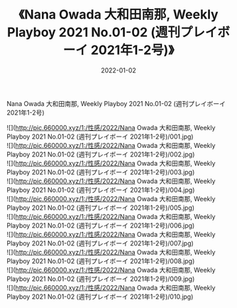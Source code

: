 ﻿---
layout: post
title:  《Nana Owada 大和田南那, Weekly Playboy 2021 No.01-02 (週刊プレイボーイ 2021年1-2号)》
date:   2022-01-02
img: http://pic.660000.xyz/1:/性感/2022/Nana Owada 大和田南那, Weekly Playboy 2021 No.01-02 (週刊プレイボーイ 2021年1-2号)/000.jpg
categories: [美女, 清纯, 唯美]
---

Nana Owada 大和田南那, Weekly Playboy 2021 No.01-02 (週刊プレイボーイ 2021年1-2号)

  ![](http://pic.660000.xyz/1:/性感/2022/Nana Owada 大和田南那, Weekly Playboy 2021 No.01-02 (週刊プレイボーイ 2021年1-2号)/001.jpg) <br> ![](http://pic.660000.xyz/1:/性感/2022/Nana Owada 大和田南那, Weekly Playboy 2021 No.01-02 (週刊プレイボーイ 2021年1-2号)/002.jpg) <br> ![](http://pic.660000.xyz/1:/性感/2022/Nana Owada 大和田南那, Weekly Playboy 2021 No.01-02 (週刊プレイボーイ 2021年1-2号)/003.jpg) <br> ![](http://pic.660000.xyz/1:/性感/2022/Nana Owada 大和田南那, Weekly Playboy 2021 No.01-02 (週刊プレイボーイ 2021年1-2号)/004.jpg) <br> ![](http://pic.660000.xyz/1:/性感/2022/Nana Owada 大和田南那, Weekly Playboy 2021 No.01-02 (週刊プレイボーイ 2021年1-2号)/005.jpg) <br> ![](http://pic.660000.xyz/1:/性感/2022/Nana Owada 大和田南那, Weekly Playboy 2021 No.01-02 (週刊プレイボーイ 2021年1-2号)/006.jpg) <br> ![](http://pic.660000.xyz/1:/性感/2022/Nana Owada 大和田南那, Weekly Playboy 2021 No.01-02 (週刊プレイボーイ 2021年1-2号)/007.jpg) <br> ![](http://pic.660000.xyz/1:/性感/2022/Nana Owada 大和田南那, Weekly Playboy 2021 No.01-02 (週刊プレイボーイ 2021年1-2号)/008.jpg) <br> ![](http://pic.660000.xyz/1:/性感/2022/Nana Owada 大和田南那, Weekly Playboy 2021 No.01-02 (週刊プレイボーイ 2021年1-2号)/009.jpg) <br> ![](http://pic.660000.xyz/1:/性感/2022/Nana Owada 大和田南那, Weekly Playboy 2021 No.01-02 (週刊プレイボーイ 2021年1-2号)/010.jpg) <br>
